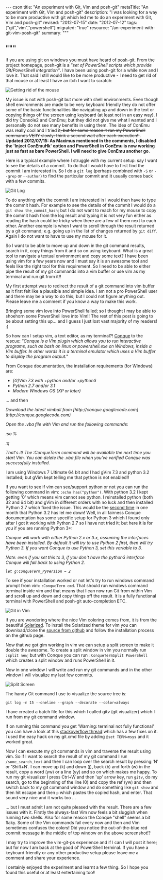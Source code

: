 --- cson
title: "An experiment with Git, Vim and posh-git"
metaTitle: "An experiment with Git, Vim and posh-git"
description: "I was looking for a way to be more productive with git which led me to do an experiment with Git, Vim and posh-git"
revised: "2012-07-15"
date: "2012-07-12"
tags: ["git","vim","powershell"]
migrated: "true"
resource: "/an-experiment-with-git-vim-posh-git"
summary: """

"""
---
If you are using git on windows you must have heard of [posh-git](https://github.com/dahlbyk/posh-git). From the project homepage, posh-git is a *"set of PowerShell scripts which provide Git/PowerShell integration"*. I have been using posh-git for a while now and I love it. That said I still would like to be more productive - I need to get rid of that mouse or at least I have an itch I want to scratch:

![Getting rid of the mouse][1]

My issue is not with posh-git but more with shell environments. Even though shell environments are made to be very keyboard friendly they do not offer some of the basic functionalities like navigating up and down in the text or copying things off the screen using keyboard (at least not in an easy way). I did try Console2 and ConEmu; but they did not give me what I wanted and I personally do not see many benefits in using them. The idea of ConEmu was really cool and I tried it<del>; but for some reason it ran my PowerShell commands VERY slowly: think a second wait after each execution!!</del>. **Updated 2012/07/15: As Maximus mentioned in the comments, I disabled the 'Inject ConEmuHk' option and PowerShell in ConEmu is now working just as fast as bare PowerShell. I will need to give ConEmu another go.**

Here is a typical example where I struggle with my current setup: say I want to  see the details of a commit. To do that I would have to first find the commit I am interested in. So I do a `git log` (perhaps combined with `-S` or `--grep` or `--author`) to find the particular commit and it usually comes back with a few commits. 

![Git Log][2]

To do anything with the commit I am interested in I would then have to type the commit hash. For example to see the details of the commit I would do a `git show the_commit_hash`; but I do not want to reach for my mouse to copy the commit hash from the log result and typing it is not very fun either as reading the hash could be tricky when there are a few of them next to each other. Another example is when I want to scroll through the result returned by a git command; e.g. going up in the list of changes returned by `git diff`. Again I do not want to have to use my mouse for it.

So I want to be able to move up and down in the git command results, search in it, copy things from it and so on using keyboard. What is a great tool to navigate a textual environment and copy some text? I have been using vim for a few years now and I must say it is an awesome tool and feels like the right tool for this requirement. So I need to be able to either pipe the result of my git commands into a vim buffer or use vim as my terminal and run git from it!! 

My first attempt was to redirect the result of a git command into vim buffer as it first felt like a plausible and simple idea. I am not a pro PowerShell user and there may be a way to do this; but I could not figure anything out. Please leave me a comment if you know a way to make this work. 

Bringing some vim love into PowerShell failed; so I thought I may be able to shoehorn some PowerShell love into Vim!! The rest of this post is going to be about setting this up... and I guess I just lost vast majority of my readers! ;)

So how can I setup vim, a text editor, as my terminal?! [Conque][3] to the rescue: *"Conque is a Vim plugin which allows you to run interactive programs, such as bash on linux or powershell.exe on Windows, inside a Vim buffer. In other words it is a terminal emulator which uses a Vim buffer to display the program output."*

From Conque documentation, the installation requirements (for Windows) are:
<em>

 * [G]Vim 7.3 with +python and/or +python3
 * Python 2.7 and/or 3.1
 * Modern Windows OS (XP or later)

</em>

... and then

<em>
Download the latest vimball from [http://conque.googlecode.com](http://conque.googlecode.com)

Open the .vba file with Vim and run the following commands:

:so %

:q

That's it! The :ConqueTerm command will be available the next time you start Vim. You can delete the .vba file when you've verified Conque was successfully installed.
</em>

I am using Windows 7 Ultimate 64 bit and I had gVim 7.3 and python 3.2 installed; but gVim kept telling me that python is not enabled!!

If you want to see if vim can see/support python or not you can run the following command in vim: `:echo has("python")`. With python 3.2 I kept getting '0' which means vim cannot see python. I reinstalled python (both 32 and 64 bit) and gVim in different orders with no luck and then installed Python 2.7 which fixed the issue. This would be the [second time][4] in one month that Python 3.2 has let me down! Well, in all fairness Conque documentation has some specific setup for Python 3 which I found only after I got it working with Python 2.7 so I have not tried it; but here it is for you if you are running Python 3+:

<em>
Conque will work with either Python 2.x or 3.x, assuming the interfaces have
been installed. By default it will try to use Python 2 first, then will try 
Python 3. If you want Conque to use Python 3, set this variable to 3. 

Note: even if you set this to 3, if you don't have the python3 interface
Conque will fall back to using Python 2.

`let g:ConqueTerm_PyVersion = 2`

</em>

To see if your installation worked or not let's try to run windows command prompt from vim: `:ConqueTerm cmd`. That should run windows command terminal inside vim and that means that I can now run Git from within Vim and scroll up and down and copy things off the result. It is a fully functional terminal with PowerShell and posh-git auto-completion ETC.

![Git in Vim][5]

If you are wondering where the nice Vim coloring comes from, it is from the beautiful [Solarized][6]. To install the Solarized theme for vim you can download/clone the [source from github][7] and follow the installation process on the github page.

Now that we got gim working in vim we can setup a split screen to make it double the awesome. To create a split window in vim you normally run `:split new`; but with Conque you can run `:ConqueTermSplit PowerShell` which creates a split window and runs PowerShell in it.

Now in one window I will write and run my git commands and in the other window I will visualize my last few commits.

![Split Screen][8]

The handy Git command I use to visualize the source tree is:

`git log -n 15 --oneline --graph --decorate --color=always`

I have created a batch file for this which I called gitv (git visualizer) which I run from my git command window.

If on running this command you get 'Warning: terminal not fully functional' you can have a look at this [stackoverflow thread](http://stackoverflow.com/questions/7949956/git-diff-not-working-terminal-not-fully-functional) which has a few fixes on it. I used the easy hack on my git.cmd file by adding `@set TERM=msys` and it worked great.

Now I can execute my git commands in vim and traverse the result using vim. So if I want to search the result of my git command I run `/some_search_text` and then I can loop over the search result by pressing 'N' or 'Shift+N'. I can move up (k) and down (j), back (b) and forth (w) in the result, copy a word (yw) or a line (yy) and so on which makes me happy. To run my git visualizer I press Ctrl+W and then 'up' arrow key, run `gitv`, do my search, go to the beginning of the line (0) and copy the ref (yw) and then switch back to my git command window and do something like `git show` and then hit escape and then `p` which pastes the copied hash, and enter. That sound very nice and it works too ...

... but I must admit I am not quite pleased with the result. There are a few issues with it. Firstly the always-fast Vim now feels a bit sluggish when running two shells. Also for some reason the Conque "shell" seems a bit flaky. Some of the Vim commands fail every now and then and Vim sometimes confuses the colors! Did you notice the out-of-the-blue red commit message in the middle of top window on the above screenshot!? 

I may try to improve the vim-git-ps experience and if I can I will post it here; but for now I am back at the good ol' PowerShell terminal. If you have a keyboard friendly or any other productive setup please leave me a comment and share your experience.

I certainly enjoyed the experiment and learnt a few thing. So I hope you found this useful or at least entertaining too!!


  [1]: /get/BlogPictures/git-vim-poshgit/getting-rid-of-mouse.jpg
  [2]: /get/BlogPictures/git-vim-poshgit/git-in-cmd.png
  [3]: http://code.google.com/p/conque/
  [4]: /migrating-from-mercurial-to-git
  [5]: /get/BlogPictures/git-vim-poshgit/git-in-vim-solarized.JPG
  [6]: http://ethanschoonover.com/solarized
  [7]: https://github.com/altercation/vim-colors-solarized
  [8]: /get/BlogPictures/git-vim-poshgit/split-screen.JPG
  [9]: /get/BlogPictures/git-vim-poshgit/losing-to-the-mouse.png